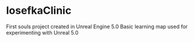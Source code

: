 # IosefkaClinic
First souls project created in Unreal Engine 5.0
Basic learning map used for experimenting with Unreal 5.0
